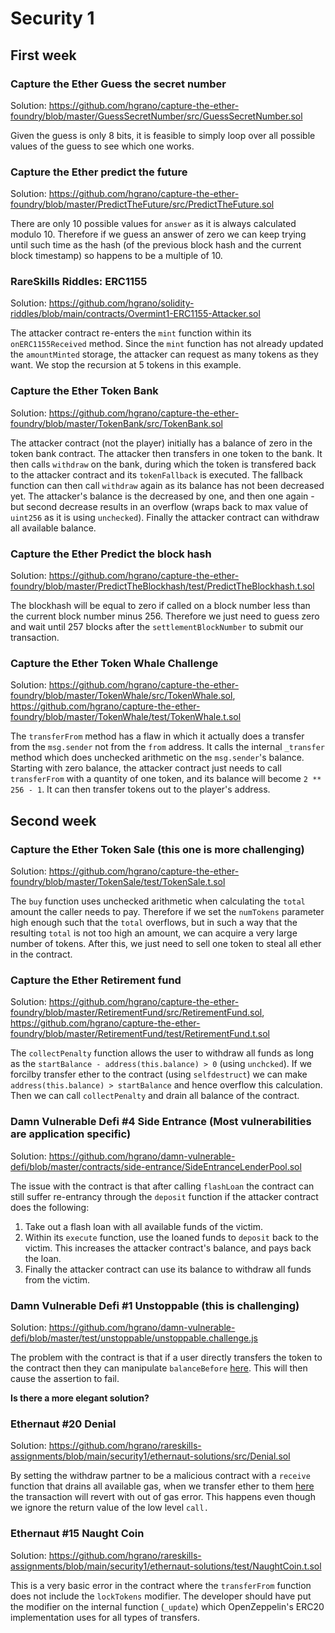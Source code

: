 # Security 1

## First week

### Capture the Ether Guess the secret number

Solution: https://github.com/hgrano/capture-the-ether-foundry/blob/master/GuessSecretNumber/src/GuessSecretNumber.sol

Given the guess is only 8 bits, it is feasible to simply loop over all possible values of the guess to see which one works.

### Capture the Ether predict the future

Solution: https://github.com/hgrano/capture-the-ether-foundry/blob/master/PredictTheFuture/src/PredictTheFuture.sol

There are only 10 possible values for `answer` as it is always calculated modulo 10. Therefore if we guess an answer of zero we can keep trying until such time as the hash (of the previous block hash and the current block timestamp) so happens to be a multiple of 10.

### RareSkills Riddles: ERC1155

Solution: https://github.com/hgrano/solidity-riddles/blob/main/contracts/Overmint1-ERC1155-Attacker.sol

The attacker contract re-enters the `mint` function within its `onERC1155Received` method. Since the `mint` function has not already updated the `amountMinted` storage, the attacker can request as many tokens as they want. We stop the recursion at 5 tokens in this example.

### Capture the Ether Token Bank

Solution: https://github.com/hgrano/capture-the-ether-foundry/blob/master/TokenBank/src/TokenBank.sol

The attacker contract (not the player) initially has a balance of zero in the token bank contract. The attacker then transfers in one token to the bank. It then calls `withdraw` on the bank, during which the token is transfered back to the attacker contract and its `tokenFallback` is executed. The fallback function can then call `withdraw` again as its balance has not been decreased yet. The attacker's balance is the decreased by one, and then one again - but second decrease results in an overflow (wraps back to max value of `uint256` as it is using `unchecked`). Finally the attacker contract can withdraw all available balance.

### Capture the Ether Predict the block hash

Solution: https://github.com/hgrano/capture-the-ether-foundry/blob/master/PredictTheBlockhash/test/PredictTheBlockhash.t.sol

The blockhash will be equal to zero if called on a block number less than the current block number minus 256. Therefore we just need to guess zero and wait until 257 blocks after the `settlementBlockNumber` to submit our transaction.

### Capture the Ether Token Whale Challenge

Solution: https://github.com/hgrano/capture-the-ether-foundry/blob/master/TokenWhale/src/TokenWhale.sol, https://github.com/hgrano/capture-the-ether-foundry/blob/master/TokenWhale/test/TokenWhale.t.sol

The `transferFrom` method has a flaw in which it actually does a transfer from the `msg.sender` not from the `from` address. It calls the internal `_transfer` method which does unchecked arithmetic on the `msg.sender`'s balance. Starting with zero balance, the attacker contract just needs to call `transferFrom` with a quantity of one token, and its balance will become `2 ** 256 - 1`. It can then transfer tokens out to the player's address.

## Second week

### Capture the Ether Token Sale (this one is more challenging)

Solution: https://github.com/hgrano/capture-the-ether-foundry/blob/master/TokenSale/test/TokenSale.t.sol

The `buy` function uses unchecked arithmetic when calculating the `total` amount the caller needs to pay. Therefore if we set the `numTokens` parameter high enough such that the `total` overflows, but in such a way that the resulting `total` is not too high an amount, we can acquire a very large number of tokens. After this, we just need to sell one token to steal all ether in the contract.

### Capture the Ether Retirement fund

Solution: https://github.com/hgrano/capture-the-ether-foundry/blob/master/RetirementFund/src/RetirementFund.sol, https://github.com/hgrano/capture-the-ether-foundry/blob/master/RetirementFund/test/RetirementFund.t.sol

The `collectPenalty` function allows the user to withdraw all funds as long as the `startBalance - address(this.balance) > 0` (using `unchcked`). If we forcilby transfer ether to the contract (using `selfdestruct`) we can make `address(this.balance) > startBalance` and hence overflow this calculation. Then we can call `collectPenalty` and drain all balance of the contract.

### Damn Vulnerable Defi #4 Side Entrance (Most vulnerabilities are application specific)

Solution: https://github.com/hgrano/damn-vulnerable-defi/blob/master/contracts/side-entrance/SideEntranceLenderPool.sol

The issue with the contract is that after calling `flashLoan` the contract can still suffer re-entrancy through the `deposit` function if the attacker contract does the following:

1. Take out a flash loan with all available funds of the victim.
1. Within its `execute` function, use the loaned funds to `deposit` back to the victim. This increases the attacker contract's balance, and pays back the loan.
1. Finally the attacker contract can use its balance to withdraw all funds from the victim.

### Damn Vulnerable Defi #1 Unstoppable (this is challenging)

Solution: https://github.com/hgrano/damn-vulnerable-defi/blob/master/test/unstoppable/unstoppable.challenge.js

The problem with the contract is that if a user directly transfers the token to the contract then they can manipulate `balanceBefore` [here](https://github.com/hgrano/damn-vulnerable-defi/blob/c23cd748744a12d75324ba8ec122c0470de8e251/contracts/unstoppable/UnstoppableVault.sol#L95-L96). This will then cause the assertion to fail.

**Is there a more elegant solution?**

### Ethernaut #20 Denial

Solution: https://github.com/hgrano/rareskills-assignments/blob/main/security1/ethernaut-solutions/src/Denial.sol

By setting the withdraw partner to be a malicious contract with a `receive` function that drains all available gas, when we transfer ether to them [here](https://github.com/hgrano/rareskills-assignments/blob/d2218bb69868e52c9a7571dd13ee68ad7be83b87/security1/ethernaut-solutions/src/Denial.sol#L19) the transaction will revert with out of gas error. This happens even though we ignore the return value of the low level `call.`

### Ethernaut #15 Naught Coin

Solution: https://github.com/hgrano/rareskills-assignments/blob/main/security1/ethernaut-solutions/test/NaughtCoin.t.sol

This is a very basic error in the contract where the `transferFrom` function does not include the `lockTokens` modifier. The developer should have put the modifier on the internal function (`_update`) which OpenZeppelin's ERC20 implementation uses for all types of transfers.
